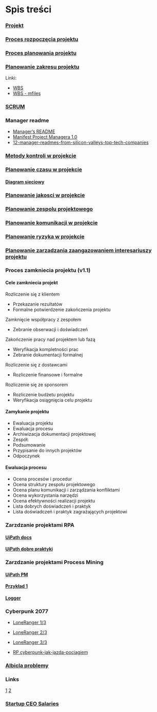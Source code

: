 # Spis treści

### [Projekt](files/zpi-co-to-jest-projekt-2019.pdf)

### [Proces rozpoczęcia projektu](files/zpi-proces-rozpoczecia-projektu-2019.pdf)

### [Proces planowania projektu](files/zpi-proces-planowania-projektu-2019.pdf)

### [Planowanie zakresu projektu](files/zpi-planowanie-zakresu-projektu-2019.pdf)
Linki:
- [WBS](http://drupal.czoba.com/node/117)
- [WBS - mfiles](https://mfiles.pl/pl/index.php/Struktura_podzia%C5%82u_pracy)

### [SCRUM](files/2020-Scrum-Guide-Polish.pdf)

### Manager readme 
- [Manager’s README](https://bulldogjob.pl/articles/1111-manager-s-readme-czym-jest-i-jak-moze-pomoc)
- [Manifest Project Managera 1.0](https://kjarocka.pl/zarzadzanie-projektami/podpisz-manifest-project-managera/)
- [12-manager-readmes-from-silicon-valleys-top-tech-companies](https://hackernoon.com/12-manager-readmes-from-silicon-valleys-top-tech-companies-26588a660afe)

### [Metody kontroli w projekcie](https://mfiles.pl/pl/index.php/Metody_kontroli_w_projekcie)


### [Planowanie czasu w projekcie](http://pkisiel.info/docs/zpi-planowanie-czasu-w-projekcie-2019.pdf)

#### [Diagram sieciowy](http://www.zarzadzajonline.pl/publikacje/art6,zarzadzanie-projektami.html)

### [Planowanie jakosci w projekcie](http://pkisiel.info/docs/zpi-planowanie-jakosci-w-projekcie-2019.pdf)

### [Planowanie zespolu projektowego](http://pkisiel.info/docs/zpi-planowanie-zespolu-projektowego-2019.pdf)

### [Planowanie komunikacji w projekcie]()

### [Planowanie ryzyka w projekcie]()

### [Planowanie zarzadzania zaangazowaniem interesariuszy projektu]()

### Proces zamkniecia projektu (v1.1)

#### Cele zamkniecia projekt
Rozliczenie się z klientem
- Przekazanie rezultatów
- Formalne potwierdzenie zakończenia projektu

Zamknięcie współpracy z zespołem
- Zebranie obserwacji i doświadczeń

Zakończenie pracy nad projektem lub fazą
- Weryfikacja kompletności prac
- Zebranie dokumentacji formalnej

Rozliczenie się z dostawcami
- Rozliczenie finansowe i formalne

Rozliczenie się ze sponsorem
- Rozliczenie budżetu projektu
- Weryfikacja osiągnięcia celu projektu

#### Zamykanie projektu
- Ewaluacja projektu
- Ewaluacja procesu
- Archiwizacja dokumentacji projektowej
- Zespół:
 - Podsumowanie
 - Przypisanie do innych projektów
 - Odpoczynek

#### Ewaluacja procesu
- Ocena procesów i procedur
- Ocena struktury zespołu projektowego
- Ocena planu komunikacji i zarządzania konfliktami
- Ocena wykorzystania narzędzi
- Ocena efektywności realizacji projektu
- Lista dobrych doświadczeń i praktyk
- Lista doświadczeń i praktyk zagrażających projektowi

### Zarzdzanie projektami RPA

#### [UiPath docs](https://docs.uipath.com/studio/docs/tutorials)

#### [UiPath dobre praktyki](https://docs.uipath.com/studio/docs/project-organization)

### Zarzdzanie projektami Process Mining

#### [UiPath PM](https://www.uipath.com/rpa/what-is-process-mining)

#### [Przykład 1](https://fluxicon.com/blog/2017/01/how-to-perform-a-bottleneck-analysis-with-process-mining/)

#### [Logger](http://www.processmining.org/_media/presentations/event_logs_the_input_for_process_mining.pdf)

### Cyberpunk 2077

- [LoneRanger 1/3](https://www.wykop.pl/artykul/5857493/kalendarium-cyberpunk-2077-1-3/)
- [LoneRanger 2/3](https://www.wykop.pl/artykul/5857531/kalendarium-cyberpunk-2077-2-3/)
- [LoneRanger 3/3](https://www.wykop.pl/artykul/5857535/kalendarium-cyberpunk-2077-3-3/)

- [RP cyberpunk-jak-jazda-pociagiem](https://cyfrowa.rp.pl/gry-i-esport/57634-pracownicy-cd-projekt-cyberpunk-jak-jazda-pociagiem-bez-torow?utm_source=rp&utm_medium=teaser_redirect)

###  [Albicla problemy](https://antyweb.pl/albicla-problemy-polski-serwis/)



### Links
[1](https://pl.pinterest.com/pin/153966881002024221/)
[2](https://pl.pinterest.com/pin/787355947331175599/)

### [Startup CEO Salaries](https://blossomstreetventures.medium.com/startup-ceo-salaries-5bebe0f89e14)


